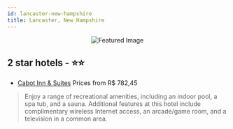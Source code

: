 ```yaml
---
id: lancaster-new-hampshire
title: Lancaster, New Hampshire
---
```


<center><img src="https://i.travelapi.com/hotels/2000000/1510000/1509700/1509669/9ce4b9a5_z.jpg" alt="Featured Image" /></center>


##  2 star hotels - ⭐️⭐️

-    [Cabot Inn & Suites](https://us.hurb.com/hotels/lancaster/cabot-inn-suites-JNP-JP271778?cmp=18055) Prices from R$ 782,45
   > Enjoy a range of recreational amenities, including an indoor pool, a spa tub, and a sauna. Additional features at this hotel include complimentary wireless Internet access, an arcade/game room, and a television in a common area.
